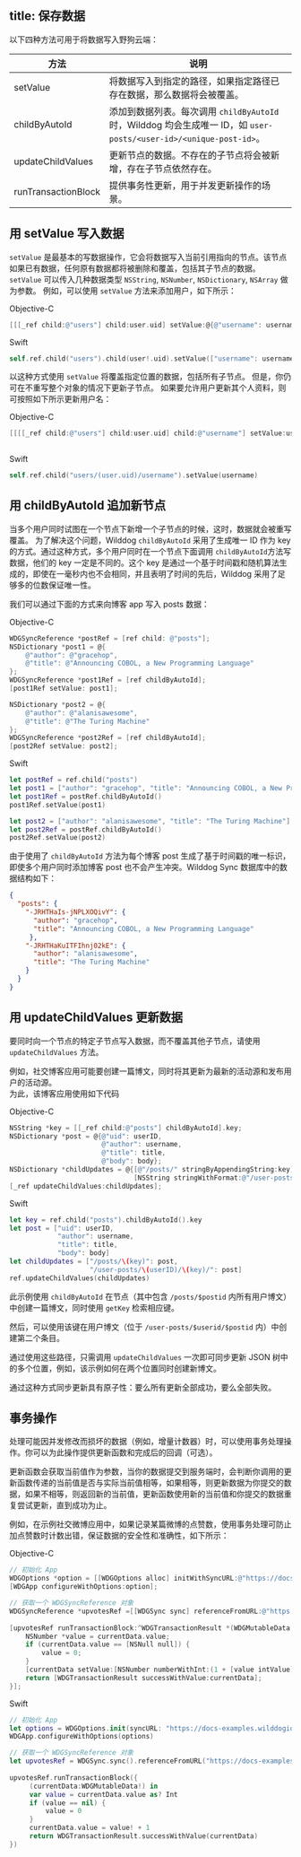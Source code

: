 title:  保存数据
---

以下四种方法可用于将数据写入野狗云端：

方法 |  说明 
----|------
setValue | 将数据写入到指定的路径，如果指定路径已存在数据，那么数据将会被覆盖。 
childByAutoId | 添加到数据列表。每次调用 `childByAutoId` 时，Wilddog 均会生成唯一 ID，如 `user-posts/<user-id>/<unique-post-id>`。
updateChildValues | 更新节点的数据。不存在的子节点将会被新增，存在子节点依然存在。 
runTransactionBlock | 提供事务性更新，用于并发更新操作的场景。 

## 用 setValue 写入数据

`setValue` 是最基本的写数据操作，它会将数据写入当前引用指向的节点。该节点如果已有数据，任何原有数据都将被删除和覆盖，包括其子节点的数据。
`setValue` 可以传入几种数据类型 `NSString`, `NSNumber`, `NSDictionary`, `NSArray` 做为参数。
例如，可以使用 `setValue` 方法来添加用户，如下所示：

Objective-C

```objectivec
[[[_ref child:@"users"] child:user.uid] setValue:@{@"username": username}];

```

Swift

```swift     
self.ref.child("users").child(user!.uid).setValue(["username": username])

```

以这种方式使用 	`setValue` 将覆盖指定位置的数据，包括所有子节点。 但是，你仍可在不重写整个对象的情况下更新子节点。 如果要允许用户更新其个人资料，则可按照如下所示更新用户名：

Objective-C

```objectivec
[[[[_ref child:@"users"] child:user.uid] child:@"username"] setValue:username];
    
```

Swift

```swift
self.ref.child("users/(user.uid)/username").setValue(username)

```

## 用 childByAutoId 追加新节点

当多个用户同时试图在一个节点下新增一个子节点的时候，这时，数据就会被重写覆盖。
为了解决这个问题，Wilddog `childByAutoId` 采用了生成唯一 ID 作为 key 的方式。通过这种方式，多个用户同时在一个节点下面调用 `childByAutoId`方法写数据，他们的 key 一定是不同的。这个 key 是通过一个基于时间戳和随机算法生成的，即使在一毫秒内也不会相同，并且表明了时间的先后，Wilddog 采用了足够多的位数保证唯一性。

我们可以通过下面的方式来向博客 app 写入 posts 数据：

Objective-C

```objectivec
WDGSyncReference *postRef = [ref child: @"posts"];
NSDictionary *post1 = @{
    @"author": @"gracehop",
    @"title": @"Announcing COBOL, a New Programming Language"
};
WDGSyncReference *post1Ref = [ref childByAutoId];
[post1Ref setValue: post1];

NSDictionary *post2 = @{
    @"author": @"alanisawesome",
    @"title": @"The Turing Machine"
};
WDGSyncReference *post2Ref = [ref childByAutoId];
[post2Ref setValue: post2];

```

Swift

```swift
let postRef = ref.child("posts")
let post1 = ["author": "gracehop", "title": "Announcing COBOL, a New Programming Language"]
let post1Ref = postRef.childByAutoId()
post1Ref.setValue(post1)

let post2 = ["author": "alanisawesome", "title": "The Turing Machine"]
let post2Ref = postRef.childByAutoId()
post2Ref.setValue(post2)

```

由于使用了 `childByAutoId` 方法为每个博客 post 生成了基于时间戳的唯一标识，即使多个用户同时添加博客 post 也不会产生冲突。Wilddog Sync 数据库中的数据结构如下：

```json
{
  "posts": {
    "-JRHTHaIs-jNPLXOQivY": {
      "author": "gracehop",
      "title": "Announcing COBOL, a New Programming Language"
     },
    "-JRHTHaKuITFIhnj02kE": {
      "author": "alanisawesome",
      "title": "The Turing Machine"
    }
  }
}

```

## 用 updateChildValues 更新数据

要同时向一个节点的特定子节点写入数据，而不覆盖其他子节点，请使用 `updateChildValues` 方法。

例如，社交博客应用可能要创建一篇博文，同时将其更新为最新的活动源和发布用户的活动源。  
为此，该博客应用使用如下代码

Objective-C

```objectivec
NSString *key = [[_ref child:@"posts"] childByAutoId].key;
NSDictionary *post = @{@"uid": userID,
                       @"author": username,
                       @"title": title,
                       @"body": body};
NSDictionary *childUpdates = @{[@"/posts/" stringByAppendingString:key]: post,
                               [NSString stringWithFormat:@"/user-posts/%@/%@/", userID, key]: post};
[_ref updateChildValues:childUpdates];

```

Swift

```swift
let key = ref.child("posts").childByAutoId().key
let post = ["uid": userID,
            "author": username,
            "title": title,
            "body": body]
let childUpdates = ["/posts/\(key)": post,
                    "/user-posts/\(userID)/\(key)/": post]
ref.updateChildValues(childUpdates)

```

此示例使用 `childByAutoId` 在节点（其中包含 `/posts/$postid` 内所有用户博文）中创建一篇博文，同时使用 `getKey` 检索相应键。

然后，可以使用该键在用户博文（位于 `/user-posts/$userid/$postid` 内）中创建第二个条目。

通过使用这些路径，只需调用 `updateChildValues` 一次即可同步更新 JSON 树中的多个位置，例如，该示例如何在两个位置同时创建新博文。

通过这种方式同步更新具有原子性：要么所有更新全部成功，要么全部失败。

## 事务操作

处理可能因并发修改而损坏的数据（例如，增量计数器）时，可以使用事务处理操作。你可以为此操作提供更新函数和完成后的回调（可选）。

更新函数会获取当前值作为参数，当你的数据提交到服务端时，会判断你调用的更新函数传递的当前值是否与实际当前值相等，如果相等，则更新数据为你提交的数据，如果不相等，则返回新的当前值，更新函数使用新的当前值和你提交的数据重复尝试更新，直到成功为止。

例如，在示例社交微博应用中，如果记录某篇微博的点赞数，使用事务处理可防止加点赞数时计数出错，保证数据的安全性和准确性，如下所示：

Objective-C

```objectivec
// 初始化 App 
WDGOptions *option = [[WDGOptions alloc] initWithSyncURL:@"https://docs-examples.wilddogio.com"];
[WDGApp configureWithOptions:option];  

// 获取一个 WDGSyncReference 对象
WDGSyncReference *upvotesRef =[[WDGSync sync] referenceFromURL:@"https://docs-examples.wilddogio.com/web/saving-data/wildblog/posts/-JRHTHaIs-jNPLXOQivY/upvotes"];
    
[upvotesRef runTransactionBlock:^WDGTransactionResult *(WDGMutableData *currentData) {
    NSNumber *value = currentData.value;
    if (currentData.value == [NSNull null]) {
        value = 0;
    }
    [currentData setValue:[NSNumber numberWithInt:(1 + [value intValue])]];
    return [WDGTransactionResult successWithValue:currentData];
}];

```

Swift

```swift
// 初始化 App 
let options = WDGOptions.init(syncURL: "https://docs-examples.wilddogio.com")
WDGApp.configureWithOptions(options)

// 获取一个 WDGSyncReference 对象
let upvotesRef = WDGSync.sync().referenceFromURL("https://docs-examples.wilddogio.com/web/saving-data/wildblog/posts/-JRHTHaIs-jNPLXOQivY/upvotes")
        
upvotesRef.runTransactionBlock({
     (currentData:WDGMutableData!) in
     var value = currentData.value as? Int
     if (value == nil) {
         value = 0
     }
     currentData.value = value! + 1
     return WDGTransactionResult.successWithValue(currentData)
})

```